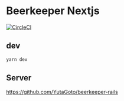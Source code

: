 # Beerkeeper Nextjs

[![CircleCI](https://circleci.com/gh/YutaGoto/beerkeeper-next/tree/main.svg?style=svg)](https://circleci.com/gh/YutaGoto/beerkeeper-next/tree/main)

## dev

```sh
yarn dev
```

## Server

<https://github.com/YutaGoto/beerkeeper-rails>
